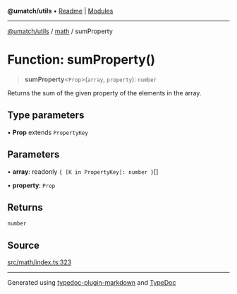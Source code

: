 **@umatch/utils** • [Readme](../../index.md) \| [Modules](../../modules.md)

***

[@umatch/utils](../../modules.md) / [math](../index.md) / sumProperty

# Function: sumProperty()

> **sumProperty**\<`Prop`\>(`array`, `property`): `number`

Returns the sum of the given property of the elements in the array.

## Type parameters

• **Prop** extends `PropertyKey`

## Parameters

• **array**: readonly `{ [K in PropertyKey]: number }`[]

• **property**: `Prop`

## Returns

`number`

## Source

[src/math/index.ts:323](https://github.com/umatch-oficial/utils/blob/f37b7e4/src/math/index.ts#L323)

***

Generated using [typedoc-plugin-markdown](https://www.npmjs.com/package/typedoc-plugin-markdown) and [TypeDoc](https://typedoc.org/)
